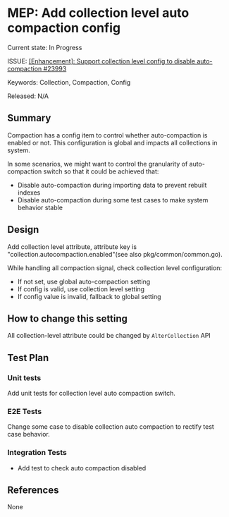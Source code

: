 # MEP: Add collection level auto compaction config 

Current state: In Progress

ISSUE: [[Enhancement]: Support collection level config to disable auto-compaction #23993](https://github.com/milvus-io/milvus/issues/23993)

Keywords: Collection, Compaction, Config

Released: N/A

## Summary

Compaction has a config item to control whether auto-compaction is enabled or not. This configuration is global and impacts all collections in system.

In some scenarios, we might want to control the granularity of auto-compaction switch so that it could be achieved that:

- Disable auto-compaction during importing data to prevent rebuilt indexes
- Disable auto-compaction during some test cases to make system behavior stable

## Design

Add collection level attribute, attribute key is "collection.autocompaction.enabled"(see also pkg/common/common.go).

While handling all compaction signal, check collection level configuration:

- If not set, use global auto-compaction setting
- If config is valid, use collection level setting
- If config value is invalid, fallback to global setting


## How to change this setting

All collection-level attribute could be changed by `AlterCollection` API

## Test Plan

### Unit tests

Add unit tests for collection level auto compaction switch.

### E2E Tests

Change some case to disable collection auto compaction to rectify test case behavior.

### Integration Tests

- Add test to check auto compaction disabled
 
## References

None

